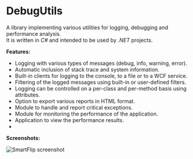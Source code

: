 DebugUtils
==========

A library implementing various utilities for logging, debugging and performance analysis.  
It is written in *C#* and intended to be used by *.NET* projects.  

**Features:**  
- Logging with various types of messages (debug, info, warning, error).  
- Automatic inclusion of stack trace and system information.  
- Built-in clients for logging to the console, to a file or to a WCF service.  
- Filtering of the logged messages using built-in or user-defined filters.  
- Logging can be controlled on a per-class and per-method basis using attributes. 
- Option to export various reports in HTML format.  
- Module to handle and report critical exceptions.  
- Module for monitoring the performance of the application.  
- Application to view the performance results.
- 
**Screenshots:**

![SmartFlip screenshot](http://www.gratianlup.com/documents/performance_viewer.PNG)  
